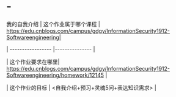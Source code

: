 # -
我的自我介绍
| 这个作业属于哪个课程 | https://edu.cnblogs.com/campus/gdgy/InformationSecurity1912-Softwareengineering|

| ----------------- |--------------- |

| 这个作业要求在哪里| https://edu.cnblogs.com/campus/gdgy/InformationSecurity1912-Softwareengineering/homework/12145 |

| 这个作业的目标 | <自我介绍+预习+灵魂5问+表达知识需求> |
